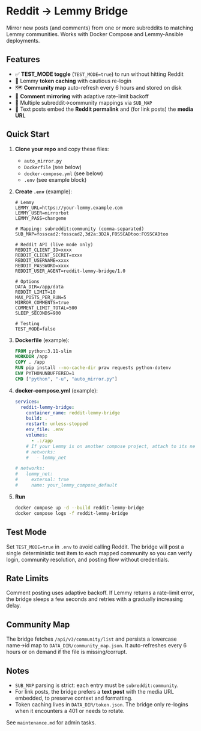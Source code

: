 # Reddit → Lemmy Bridge

Mirror new posts (and comments) from one or more subreddits to matching Lemmy communities.
Works with Docker Compose and Lemmy-Ansible deployments.

## Features
- ✅ **TEST_MODE toggle** (`TEST_MODE=true`) to run without hitting Reddit
- 🔐 Lemmy **token caching** with cautious re-login
- 🗺️ **Community map** auto-refresh every 6 hours and stored on disk
- 💬 **Comment mirroring** with adaptive rate-limit backoff
- 🧩 Multiple subreddit→community mappings via `SUB_MAP`
- 📝 Text posts embed the **Reddit permalink** and (for link posts) the **media URL**

## Quick Start

1. **Clone your repo** and copy these files:
   - `auto_mirror.py`
   - `Dockerfile` (see below)
   - `docker-compose.yml` (see below)
   - `.env` (see example block)

2. **Create `.env`** (example):
   ```env
   # Lemmy
   LEMMY_URL=https://your-lemmy.example.com
   LEMMY_USER=mirrorbot
   LEMMY_PASS=changeme

   # Mapping: subreddit:community (comma-separated)
   SUB_MAP=fosscad2:fosscad2,3d2a:3D2A,FOSSCADtoo:FOSSCADtoo

   # Reddit API (live mode only)
   REDDIT_CLIENT_ID=xxxx
   REDDIT_CLIENT_SECRET=xxxx
   REDDIT_USERNAME=xxxx
   REDDIT_PASSWORD=xxxx
   REDDIT_USER_AGENT=reddit-lemmy-bridge/1.0

   # Options
   DATA_DIR=/app/data
   REDDIT_LIMIT=10
   MAX_POSTS_PER_RUN=5
   MIRROR_COMMENTS=true
   COMMENT_LIMIT_TOTAL=500
   SLEEP_SECONDS=900

   # Testing
   TEST_MODE=false
   ```

3. **Dockerfile** (example):
   ```dockerfile
   FROM python:3.11-slim
   WORKDIR /app
   COPY . /app
   RUN pip install --no-cache-dir praw requests python-dotenv
   ENV PYTHONUNBUFFERED=1
   CMD ["python", "-u", "auto_mirror.py"]
   ```

4. **docker-compose.yml** (example):
   ```yaml
   services:
     reddit-lemmy-bridge:
       container_name: reddit-lemmy-bridge
       build: .
       restart: unless-stopped
       env_file: .env
       volumes:
         - .:/app
       # If your Lemmy is on another compose project, attach to its network:
       # networks:
       #   - lemmy_net

   # networks:
   #   lemmy_net:
   #     external: true
   #     name: your_lemmy_compose_default
   ```

5. **Run**
   ```bash
   docker compose up -d --build reddit-lemmy-bridge
   docker compose logs -f reddit-lemmy-bridge
   ```

## Test Mode
Set `TEST_MODE=true` in `.env` to avoid calling Reddit. The bridge will post
a single deterministic test item to each mapped community so you can verify
login, community resolution, and posting flow without credentials.

## Rate Limits
Comment posting uses adaptive backoff. If Lemmy returns a rate-limit error,
the bridge sleeps a few seconds and retries with a gradually increasing delay.

## Community Map
The bridge fetches `/api/v3/community/list` and persists a lowercase name→id
map to `DATA_DIR/community_map.json`. It auto-refreshes every 6 hours or on demand
if the file is missing/corrupt.

## Notes
- `SUB_MAP` parsing is strict: each entry must be `subreddit:community`.
- For link posts, the bridge prefers a **text post** with the media URL embedded,
  to preserve context and formatting.
- Token caching lives in `DATA_DIR/token.json`. The bridge only re-logins when it
  encounters a 401 or needs to rotate.

See `maintenance.md` for admin tasks.
